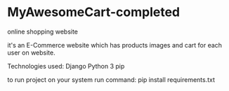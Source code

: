 # MyAwesomeCart-completed
online shopping website


it's an E-Commerce website which has products images and cart for each user on website.

Technologies used:
  Django 
  Python 3
  pip 
  
to run project on your system run command:
  pip install requirements.txt
  
  
